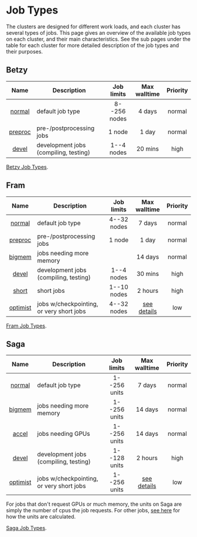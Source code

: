 # Job Types

The clusters are designed for different work loads, and each cluster
has several types of jobs.  This page gives an overview of the
available job types on each cluster, and their main characteristics.
See the sub pages under the table for each cluster for more detailed
description of the job types and their purposes.

## Betzy

| Name                                            | Description                           | Job limits   | Max walltime                              | Priority |
|:-----------------------------------------------:|---------------------------------------|:------------:|:-----------------------------------------:|:--------:|
| [normal](job_types/betzy_job_types.md#normal)   | default job type                      | 8--256 nodes | 4 days                                    | normal   |
| [preproc](job_types/betzy_job_types.md#preproc) | pre-/postprocessing jobs              | 1 node       | 1 day                                     | normal   |
| [devel](job_types/betzy_job_types.md#devel)     | development jobs (compiling, testing) | 1--4 nodes   | 20 mins                                   | high     |

[Betzy Job Types](job_types/betzy_job_types.md).

## Fram

| Name                                             | Description                              | Job limits  | Max walltime                              | Priority |
|:------------------------------------------------:|------------------------------------------|:-----------:|:-----------------------------------------:|:--------:|
| [normal](job_types/fram_job_types.md#normal)     | default job type                         | 4--32 nodes | 7 days                                    | normal   |
| [preproc](job_types/fram_job_types.md#preproc)   | pre-/postprocessing jobs                 | 1 node      | 1 day                                     | normal   |
| [bigmem](job_types/fram_job_types.md#bigmem)     | jobs needing more memory                 |             | 14 days                                   | normal   |
| [devel](job_types/fram_job_types.md#devel)       | development jobs (compiling, testing)    | 1--4 nodes  | 30 mins                                   | high     |
| [short](job_types/fram_job_types.md#short)       | short jobs                               | 1--10 nodes | 2 hours                                   | high     |
| [optimist](job_types/fram_job_types.md#optimist) | jobs w/checkpointing, or very short jobs | 4--32 nodes | [see details](job_types/fram_job_types.md#optimist) | low      |

[Fram Job Types](job_types/fram_job_types.md).


## Saga

| Name                                             | Description                              | Job limits   | Max walltime                              | Priority |
|:------------------------------------------------:|------------------------------------------|:------------:|:-----------------------------------------:|:--------:|
| [normal](job_types/saga_job_types.md#normal)     | default job type                         | 1--256 units | 7 days                                    | normal   |
| [bigmem](job_types/saga_job_types.md#bigmem)     | jobs needing more memory                 | 1--256 units | 14 days                                   | normal   |
| [accel](job_types/saga_job_types.md#accel)       | jobs needing GPUs                        | 1--256 units | 14 days                                   | normal   |
| [devel](job_types/saga_job_types.md#devel)       | development jobs (compiling, testing)    | 1--128 units | 2 hours                                   | high     |
| [optimist](job_types/saga_job_types.md#optimist) | jobs w/checkpointing, or very short jobs | 1--256 units | [see details](job_types/saga_job_types.md#optimist) | low      |

For jobs that don't request GPUs or much memory, the units on Saga are
simply the number of cpus the job requests.  For other jobs, [see
here](projects_accounting.md#accounting) for how the units are calculated.

[Saga Job Types](job_types/saga_job_types.md).
